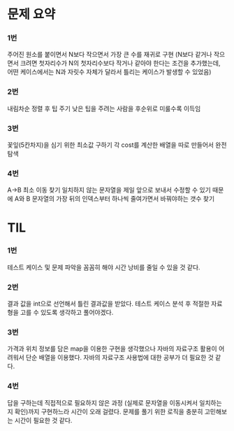 # 문제 요약

### 1번
주어진 원소를 붙이면서 N보다 작으면서 가장 큰 수를 재귀로 구현
(N보다 같거나 작으면서 크려면 첫자리수가 N의 첫자리수보다 작거나 같아야 한다는 조건을 
추가했는데, 어떤 케이스에서는 N과 자릿수 자체가 달라서 틀리는 케이스가 발생할 수 있었음)

### 2번
내림차순 정렬 후 팁 주기
낮은 팁을 주려는 사람을 후순위로 미룰수록 이득임

### 3번
꽃잎(5칸차지)을 심기 위한 최소값 구하기
각 cost를 계산한 배열을 따로 만들어서 완전탐색

### 4번
A->B 최소 이동 찾기
일치하지 않는 문자열을 제일 앞으로 보내서 수정할 수 있기 때문에
A와 B 문자열의 가장 뒤의 인덱스부터 하나씩 줄여가면서 바꿔야하는 갯수 찾기

# TIL
### 1번
테스트 케이스 및 문제 파악을 꼼꼼히 해야 시간 낭비를 줄일 수 있을 것 같다.

### 2번
결과 값을 int으로 선언해서 틀린 결과값을 받았다.
테스트 케이스 분석 후 적절한 자료형을 고를 수 있도록 생각하고 풀어야겠다. 

### 3번
가격과 위치 정보를 담은 map을 이용한 구현을 생각했으나 자바의 자료구조 활용이 어려워서 단순 배열을 이용했다.
자바의 자료구조 사용법에 대한 공부가 더 필요한 것 같다.

### 4번
답을 구하는데 직접적으로 필요하지 않은 과정 (실제로 문자열을 이동시켜서 일치하는지 확인)까지 구현하느라 시간이 오래 걸렸다. 
문제를 풀기 위한 로직을 충분히 고민해보는 시간이 필요한 것 같다.
